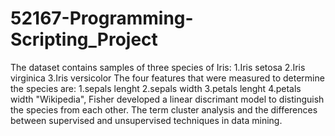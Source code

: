 # 52167-Programming-Scripting_Project
The dataset contains samples of three species of Iris:
    1.Iris setosa
    2.Iris virginica
    3.Iris versicolor
The four features that were measured to determine the species are: 
    1.sepals lenght
    2.sepals width
    3.petals lenght
    4.petals width
"Wikipedia", Fisher developed a linear discrimant model to distinguish the species from each other. 
The  term cluster analysis and the differences between supervised and unsupervised techniques in data mining. 
 